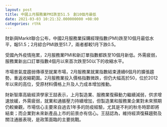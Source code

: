```yaml
---
layout: post
title: 中國上月服務業PMI跌至51.5　創10個月最低
date: 2021-03-03 10:21:32.000000000 +08:00
categories: rthk
---
```


財新與Markit聯合公布，中國2月服務業採購經理指數(PMI)跌至10個月最低水平，報51.5；2月綜合PMI跌至51.7，兩者都較1月下跌0.5。

受國內外疫情拖累，2月服務業PMI和新訂單指數都跌至10個月新低。外需疲弱，服務業新出口訂單指數4個月以來首次跌至50以下的收縮水平。

市場景氣度趨弱傳導至就業市場，2月服務業就業指數結束連續6個月的擴張趨勢，重返收縮範圍。2月服務業投入價格指數微跌，但仍大幅高於50，位於2012年以來的高位，受原材料價格上升及人力成本增加推動。

財新智庫高級經濟學家王喆表示，上月製造業、服務業復蘇動力繼續減弱，供求增速放緩，外需疲弱，就業和通脹壓力持續增加，但製造業和服務業企業對未來預期仍較樂觀，市場信心主要來自過去1年多的防疫經驗，尤其是不利的秋冬時節即將結束；而企業對未來新產品上市的前景亦有信心。王喆認為，維持經濟復蘇趨勢及關注通脹表現，是政策面臨的主要挑戰。
